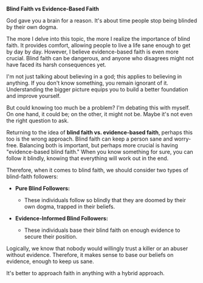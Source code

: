 <b>Blind Faith vs Evidence-Based Faith</b>

God gave you a brain for a reason. It's about time people stop being blinded by their own dogma.

The more I delve into this topic, the more I realize the importance of blind faith. It provides comfort, allowing people to live a life sane enough to get by day by day. However, I believe evidence-based faith is even more crucial. Blind faith can be dangerous, and anyone who disagrees might not have faced its harsh consequences yet.

I'm not just talking about believing in a god; this applies to believing in anything. If you don't know something, you remain ignorant of it. Understanding the bigger picture equips you to build a better foundation and improve yourself.

But could knowing too much be a problem? I'm debating this with myself. On one hand, it could be; on the other, it might not be. Maybe it's not even the right question to ask.

Returning to the idea of <b>blind faith vs. evidence-based faith</b>, perhaps this too is the wrong approach. Blind faith can keep a person sane and worry-free. Balancing both is important, but perhaps more crucial is having "evidence-based blind faith." When you know something for sure, you can follow it blindly, knowing that everything will work out in the end.

Therefore, when it comes to blind faith, we should consider two types of blind-faith followers:

- <b>Pure Blind Followers:</b>
  - These individuals follow so blindly that they are doomed by their own dogma, trapped in their beliefs.

- <b>Evidence-Informed Blind Followers:</b>
  - These individuals base their blind faith on enough evidence to secure their position.

Logically, we know that nobody would willingly trust a killer or an abuser without evidence. Therefore, it makes sense to base our beliefs on evidence, enough to keep us sane.

It's better to approach faith in anything with a hybrid approach.
